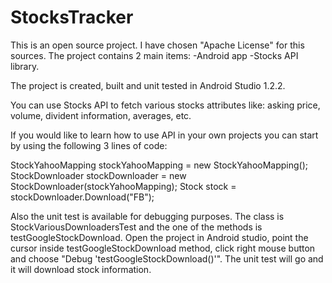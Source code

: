 # StocksTracker

This is an open source project. I have chosen "Apache License" for this sources. 
The project contains 2 main items: 
-Android app 
-Stocks API library.

The project is created, built and unit tested in Android Studio 1.2.2.

You can use Stocks API to fetch various stocks attributes like: asking price, volume, divident information, averages, etc.

If you would like to learn how to use API in your own projects you can start by using the following 3 lines of code:

StockYahooMapping stockYahooMapping = new StockYahooMapping();
StockDownloader stockDownloader = new StockDownloader(stockYahooMapping);
Stock stock = stockDownloader.Download("FB");

Also the unit test is available for debugging purposes. The class is StockVariousDownloadersTest and the one of the methods is testGoogleStockDownload. Open the project in Android studio, point the cursor inside testGoogleStockDownload method, click right mouse button and choose "Debug 'testGoogleStockDownload()'". The unit test will go and it will  download stock information.
